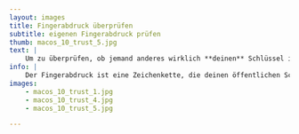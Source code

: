```yaml
---
layout: images
title: Fingerabdruck überprüfen
subtitle: eigenen Fingerabdruck prüfen
thumb: macos_10_trust_5.jpg
text: | 
    Um zu überprüfen, ob jemand anderes wirklich **deinen** Schlüssel importiert hat, kann der Schlüssel mit dem Fingerabdruck deines Schlüssels verglichen werden.
info: |
    Der Fingerabdruck ist eine Zeichenkette, die deinen öffentlichen Schlüssel eindeutig identifiziert.
images:
    - macos_10_trust_1.jpg
    - macos_10_trust_4.jpg
    - macos_10_trust_5.jpg

---
```

